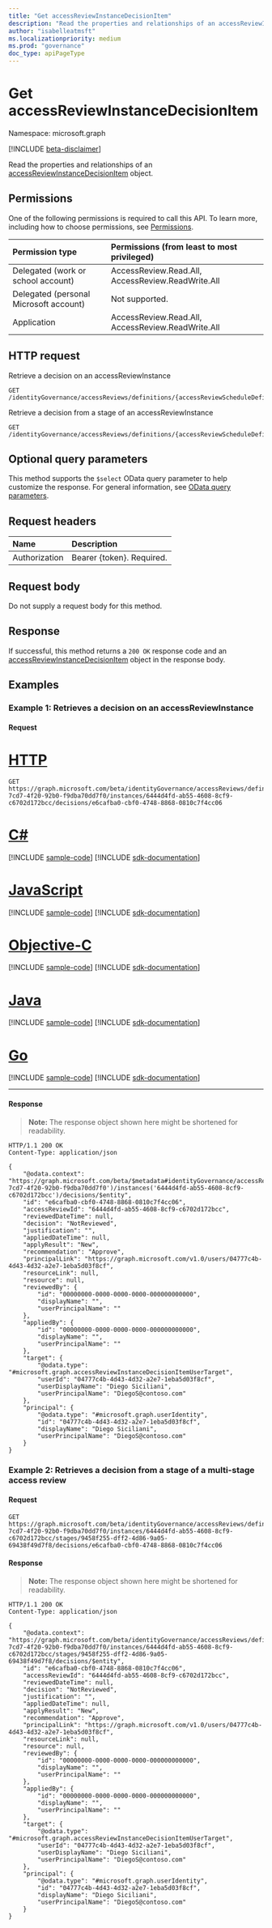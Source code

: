 ```yaml
---
title: "Get accessReviewInstanceDecisionItem"
description: "Read the properties and relationships of an accessReviewInstanceDecisionItem object."
author: "isabelleatmsft"
ms.localizationpriority: medium
ms.prod: "governance"
doc_type: apiPageType
---
```


# Get accessReviewInstanceDecisionItem
Namespace: microsoft.graph

[!INCLUDE [beta-disclaimer](../../includes/beta-disclaimer.md)]

Read the properties and relationships of an [accessReviewInstanceDecisionItem](../resources/accessreviewinstancedecisionitem.md) object.

## Permissions
One of the following permissions is required to call this API. To learn more, including how to choose permissions, see [Permissions](/graph/permissions-reference).

|Permission type|Permissions (from least to most privileged)|
|:---|:---|
|Delegated (work or school account)|AccessReview.Read.All, AccessReview.ReadWrite.All|
|Delegated (personal Microsoft account)|Not supported.|
|Application|AccessReview.Read.All, AccessReview.ReadWrite.All|

## HTTP request

Retrieve a decision on an accessReviewInstance
<!-- {
  "blockType": "ignored"
}
-->
```http
GET /identityGovernance/accessReviews/definitions/{accessReviewScheduleDefinitionId}/instances/{accessReviewInstanceId}/decisions/{accessReviewInstanceDecisionItemId}
```

Retrieve a decision from a stage of an accessReviewInstance

<!-- {
  "blockType": "ignored"
}
-->
```http
GET /identityGovernance/accessReviews/definitions/{accessReviewScheduleDefinitionId}/instances/{accessReviewInstanceId}/stages/{accessReviewStageId}/decisions/{accessReviewInstanceDecisionItemId}
```

## Optional query parameters
This method supports the `$select` OData query parameter to help customize the response. For general information, see [OData query parameters](/graph/query-parameters).

## Request headers
|Name|Description|
|:---|:---|
|Authorization|Bearer {token}. Required.|

## Request body
Do not supply a request body for this method.

## Response

If successful, this method returns a `200 OK` response code and an [accessReviewInstanceDecisionItem](../resources/accessreviewinstancedecisionitem.md) object in the response body.

## Examples

### Example 1: Retrieves a decision on an accessReviewInstance

#### Request

# [HTTP](#tab/http)
<!-- {
  "blockType": "request",
  "name": "get_accessreviewinstancedecisionitem"
}
-->
``` http
GET https://graph.microsoft.com/beta/identityGovernance/accessReviews/definitions/5eac5a70-7cd7-4f20-92b0-f9dba70dd7f0/instances/6444d4fd-ab55-4608-8cf9-c6702d172bcc/decisions/e6cafba0-cbf0-4748-8868-0810c7f4cc06
```
# [C#](#tab/csharp)
[!INCLUDE [sample-code](../includes/snippets/csharp/get-accessreviewinstancedecisionitem-csharp-snippets.md)]
[!INCLUDE [sdk-documentation](../includes/snippets/snippets-sdk-documentation-link.md)]

# [JavaScript](#tab/javascript)
[!INCLUDE [sample-code](../includes/snippets/javascript/get-accessreviewinstancedecisionitem-javascript-snippets.md)]
[!INCLUDE [sdk-documentation](../includes/snippets/snippets-sdk-documentation-link.md)]

# [Objective-C](#tab/objc)
[!INCLUDE [sample-code](../includes/snippets/objc/get-accessreviewinstancedecisionitem-objc-snippets.md)]
[!INCLUDE [sdk-documentation](../includes/snippets/snippets-sdk-documentation-link.md)]

# [Java](#tab/java)
[!INCLUDE [sample-code](../includes/snippets/java/get-accessreviewinstancedecisionitem-java-snippets.md)]
[!INCLUDE [sdk-documentation](../includes/snippets/snippets-sdk-documentation-link.md)]

# [Go](#tab/go)
[!INCLUDE [sample-code](../includes/snippets/go/get-accessreviewinstancedecisionitem-go-snippets.md)]
[!INCLUDE [sdk-documentation](../includes/snippets/snippets-sdk-documentation-link.md)]

---



#### Response
>**Note:** The response object shown here might be shortened for readability.
<!-- {
  "blockType": "response",
  "truncated": true,
  "@odata.type": "microsoft.graph.accessReviewInstanceDecisionItem"
}
-->
``` http
HTTP/1.1 200 OK
Content-Type: application/json

{
    "@odata.context": "https://graph.microsoft.com/beta/$metadata#identityGovernance/accessReviews/definitions('5eac5a70-7cd7-4f20-92b0-f9dba70dd7f0')/instances('6444d4fd-ab55-4608-8cf9-c6702d172bcc')/decisions/$entity",
    "id": "e6cafba0-cbf0-4748-8868-0810c7f4cc06",
    "accessReviewId": "6444d4fd-ab55-4608-8cf9-c6702d172bcc",
    "reviewedDateTime": null,
    "decision": "NotReviewed",
    "justification": "",
    "appliedDateTime": null,
    "applyResult": "New",
    "recommendation": "Approve",
    "principalLink": "https://graph.microsoft.com/v1.0/users/04777c4b-4d43-4d32-a2e7-1eba5d03f8cf",
    "resourceLink": null,
    "resource": null,
    "reviewedBy": {
        "id": "00000000-0000-0000-0000-000000000000",
        "displayName": "",
        "userPrincipalName": ""
    },
    "appliedBy": {
        "id": "00000000-0000-0000-0000-000000000000",
        "displayName": "",
        "userPrincipalName": ""
    },
    "target": {
        "@odata.type": "#microsoft.graph.accessReviewInstanceDecisionItemUserTarget",
        "userId": "04777c4b-4d43-4d32-a2e7-1eba5d03f8cf",
        "userDisplayName": "Diego Siciliani",
        "userPrincipalName": "DiegoS@contoso.com"
    },
    "principal": {
        "@odata.type": "#microsoft.graph.userIdentity",
        "id": "04777c4b-4d43-4d32-a2e7-1eba5d03f8cf",
        "displayName": "Diego Siciliani",
        "userPrincipalName": "DiegoS@contoso.com"
    }
}
```

### Example 2: Retrieves a decision from a stage of a multi-stage access review

#### Request
<!-- {
  "blockType": "request",
  "name": "get_accessreviewstage_accessreviewinstancedecisionitem"
}
-->
``` http
GET https://graph.microsoft.com/beta/identityGovernance/accessReviews/definitions/5eac5a70-7cd7-4f20-92b0-f9dba70dd7f0/instances/6444d4fd-ab55-4608-8cf9-c6702d172bcc/stages/9458f255-dff2-4d86-9a05-69438f49d7f8/decisions/e6cafba0-cbf0-4748-8868-0810c7f4cc06
```

#### Response
>**Note:** The response object shown here might be shortened for readability.
<!-- {
  "blockType": "response",
  "truncated": true,
  "@odata.type": "microsoft.graph.accessReviewInstanceDecisionItem"
}
-->
``` http
HTTP/1.1 200 OK
Content-Type: application/json

{
    "@odata.context": "https://graph.microsoft.com/beta/identityGovernance/accessReviews/definitions/5eac5a70-7cd7-4f20-92b0-f9dba70dd7f0/instances/6444d4fd-ab55-4608-8cf9-c6702d172bcc/stages/9458f255-dff2-4d86-9a05-69438f49d7f8/decisions/$entity",
    "id": "e6cafba0-cbf0-4748-8868-0810c7f4cc06",
    "accessReviewId": "6444d4fd-ab55-4608-8cf9-c6702d172bcc",
    "reviewedDateTime": null,
    "decision": "NotReviewed",
    "justification": "",
    "appliedDateTime": null,
    "applyResult": "New",
    "recommendation": "Approve",
    "principalLink": "https://graph.microsoft.com/v1.0/users/04777c4b-4d43-4d32-a2e7-1eba5d03f8cf",
    "resourceLink": null,
    "resource": null,
    "reviewedBy": {
        "id": "00000000-0000-0000-0000-000000000000",
        "displayName": "",
        "userPrincipalName": ""
    },
    "appliedBy": {
        "id": "00000000-0000-0000-0000-000000000000",
        "displayName": "",
        "userPrincipalName": ""
    },
    "target": {
        "@odata.type": "#microsoft.graph.accessReviewInstanceDecisionItemUserTarget",
        "userId": "04777c4b-4d43-4d32-a2e7-1eba5d03f8cf",
        "userDisplayName": "Diego Siciliani",
        "userPrincipalName": "DiegoS@contoso.com"
    },
    "principal": {
        "@odata.type": "#microsoft.graph.userIdentity",
        "id": "04777c4b-4d43-4d32-a2e7-1eba5d03f8cf",
        "displayName": "Diego Siciliani",
        "userPrincipalName": "DiegoS@contoso.com"
    }
}
```
